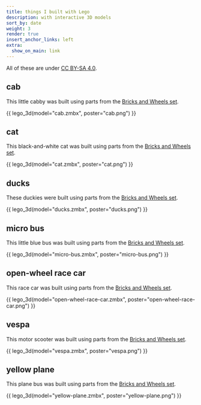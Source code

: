 ```yaml
---
title: things I built with Lego
description: with interactive 3D models
sort_by: date
weight: 3
render: true
insert_anchor_links: left
extra:
  show_on_main: link
---
```


All of these are under [CC BY-SA 4.0].

[cc by-sa 4.0]: https://creativecommons.org/licenses/by-sa/4.0/

## cab

This little cabby was built using parts from the [Bricks and Wheels set].

[bricks and wheels set]: https://brickset.com/sets/11014-1/Bricks-and-Wheels

{{ lego_3d(model="cab.zmbx", poster="cab.png") }}

## cat

This black-and-white cat was built using parts from the [Bricks and Wheels set].

[bricks and wheels set]: https://brickset.com/sets/11014-1/Bricks-and-Wheels

{{ lego_3d(model="cat.zmbx", poster="cat.png") }}

## ducks

These duckies were built using parts from the [Bricks and Wheels set].

[bricks and wheels set]: https://brickset.com/sets/11014-1/Bricks-and-Wheels

{{ lego_3d(model="ducks.zmbx", poster="ducks.png") }}

## micro bus

This little blue bus was built using parts from the [Bricks and Wheels set].

[bricks and wheels set]: https://brickset.com/sets/11014-1/Bricks-and-Wheels

{{ lego_3d(model="micro-bus.zmbx", poster="micro-bus.png") }}

## open-wheel race car

This race car was built using parts from the [Bricks and Wheels set].

[Bricks and Wheels set]: https://brickset.com/sets/11014-1/Bricks-and-Wheels

{{ lego_3d(model="open-wheel-race-car.zmbx", poster="open-wheel-race-car.png") }}

## vespa

This motor scooter was built using parts from the [Bricks and Wheels set].

[Bricks and Wheels set]: https://brickset.com/sets/11014-1/Bricks-and-Wheels

{{ lego_3d(model="vespa.zmbx", poster="vespa.png") }}

## yellow plane

This plane bus was built using parts from the [Bricks and Wheels set].

[Bricks and Wheels set]: https://brickset.com/sets/11014-1/Bricks-and-Wheels

{{ lego_3d(model="yellow-plane.zmbx", poster="yellow-plane.png") }}
